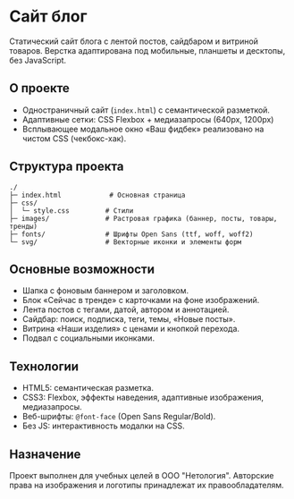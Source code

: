 # Сайт блог

Статический сайт блога с лентой постов, сайдбаром и витриной товаров. Верстка адаптирована под мобильные, планшеты и десктопы, без JavaScript.

## О проекте
- Одностраничный сайт (`index.html`) c семантической разметкой.
- Адаптивные сетки: CSS Flexbox + медиазапросы (640px, 1200px)
- Всплывающее модальное окно «Ваш фидбек» реализовано на чистом CSS (чекбокс-хак).

## Структура проекта
```
./
├─ index.html            # Основная страница
├─ css/
│  └─ style.css         # Стили 
├─ images/              # Растровая графика (баннер, посты, товары, тренды)
├─ fonts/               # Шрифты Open Sans (ttf, woff, woff2)
└─ svg/                 # Векторные иконки и элементы форм
```

## Основные возможности
- Шапка с фоновым баннером и заголовком.
- Блок «Сейчас в тренде» с карточками на фоне изображений.
- Лента постов с тегами, датой, автором и аннотацией.
- Сайдбар: поиск, подписка, теги, темы, «Новые посты».
- Витрина «Наши изделия» с ценами и кнопкой перехода.
- Подвал с социальными иконками.

## Технологии
- HTML5: семантическая разметка.
- CSS3: Flexbox, эффекты наведения, адаптивные изображения, медиазапросы.
- Веб-шрифты: `@font-face` (Open Sans Regular/Bold).
- Без JS: интерактивность модалки на CSS.


## Назначение
Проект выполнен для учебных целей в ООО "Нетология". Авторские права на изображения и логотипы принадлежат их правообладателям.
